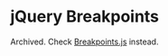 # jQuery Breakpoints

Archived. Check [Breakpoints.js](https://github.com/wvega/breakpoints.js) instead.
